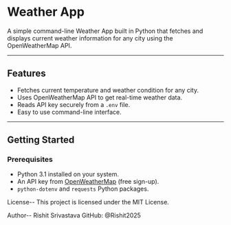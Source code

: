 # Weather App

A simple command-line Weather App built in Python that fetches and displays current weather information for any city using the OpenWeatherMap API.

---

## Features

- Fetches current temperature and weather condition for any city.
- Uses OpenWeatherMap API to get real-time weather data.
- Reads API key securely from a `.env` file.
- Easy to use command-line interface.

---

## Getting Started

### Prerequisites

- Python 3.1 installed on your system.
- An API key from [OpenWeatherMap](https://openweathermap.org/api) (free sign-up).
- `python-dotenv` and `requests` Python packages.

License--
This project is licensed under the MIT License.

Author--
Rishit Srivastava
GitHub: @Rishit2025